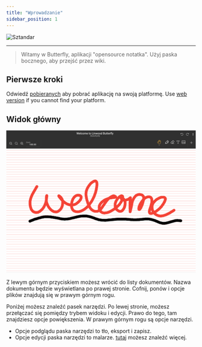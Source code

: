 ```yaml
---
title: "Wprowadzanie"
sidebar_position: 1
---
```


![Sztandar](/img/banner.png)

---

> Witamy w Butterfly, aplikacji "opensource notatka". Użyj paska bocznego, aby przejść przez wiki.

## Pierwsze kroki

Odwiedź [pobieranych](/downloads) aby pobrać aplikację na swoją platformę. Use [web version](https://web.butterfly.linwood.dev) if you cannot find your platform.

## Widok główny

![Widok główny](main.png)

Z lewym górnym przyciskiem możesz wrócić do listy dokumentów. Nazwa dokumentu będzie wyświetlana po prawej stronie. Cofnij, ponów i opcje plików znajdują się w prawym górnym rogu.

Poniżej możesz znaleźć pasek narzędzi. Po lewej stronie, możesz przełączać się pomiędzy trybem widoku i edycji. Prawo do tego, tam znajdziesz opcje powiększenia. W prawym górnym rogu są opcje narzędzi.

- Opcje podglądu paska narzędzi to tło, eksport i zapisz.
- Opcje edycji paska narzędzi to malarze. [tutaj](background/intro) możesz znaleźć więcej.
